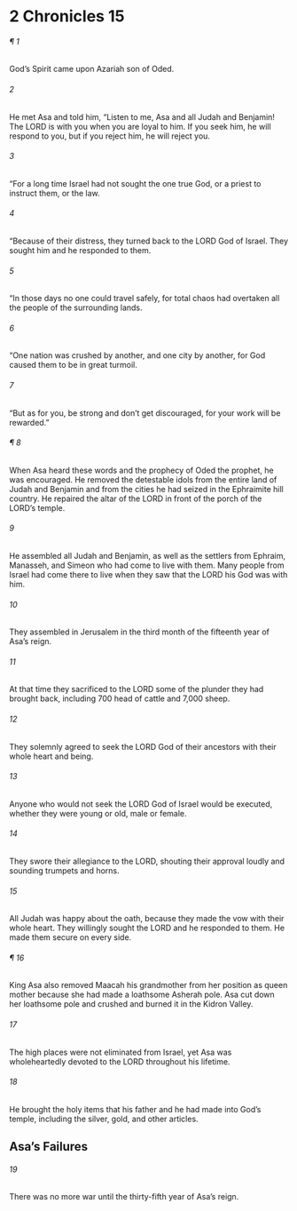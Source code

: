 # 2 Chronicles 15
###### ¶ 1
God’s Spirit came upon Azariah son of Oded.
###### 2
He met Asa and told him, “Listen to me, Asa and all Judah and Benjamin! The LORD is with you when you are loyal to him. If you seek him, he will respond to you, but if you reject him, he will reject you.
###### 3
“For a long time Israel had not sought the one true God, or a priest to instruct them, or the law.
###### 4
“Because of their distress, they turned back to the LORD God of Israel. They sought him and he responded to them.
###### 5
“In those days no one could travel safely, for total chaos had overtaken all the people of the surrounding lands.
###### 6
“One nation was crushed by another, and one city by another, for God caused them to be in great turmoil.
###### 7
“But as for you, be strong and don’t get discouraged, for your work will be rewarded.”
###### ¶ 8
When Asa heard these words and the prophecy of Oded the prophet, he was encouraged. He removed the detestable idols from the entire land of Judah and Benjamin and from the cities he had seized in the Ephraimite hill country. He repaired the altar of the LORD in front of the porch of the LORD’s temple.
###### 9
He assembled all Judah and Benjamin, as well as the settlers from Ephraim, Manasseh, and Simeon who had come to live with them. Many people from Israel had come there to live when they saw that the LORD his God was with him.
###### 10
They assembled in Jerusalem in the third month of the fifteenth year of Asa’s reign.
###### 11
At that time they sacrificed to the LORD some of the plunder they had brought back, including 700 head of cattle and 7,000 sheep.
###### 12
They solemnly agreed to seek the LORD God of their ancestors with their whole heart and being.
###### 13
Anyone who would not seek the LORD God of Israel would be executed, whether they were young or old, male or female.
###### 14
They swore their allegiance to the LORD, shouting their approval loudly and sounding trumpets and horns.
###### 15
All Judah was happy about the oath, because they made the vow with their whole heart. They willingly sought the LORD and he responded to them. He made them secure on every side.
###### ¶ 16
King Asa also removed Maacah his grandmother from her position as queen mother because she had made a loathsome Asherah pole. Asa cut down her loathsome pole and crushed and burned it in the Kidron Valley.
###### 17
The high places were not eliminated from Israel, yet Asa was wholeheartedly devoted to the LORD throughout his lifetime.
###### 18
He brought the holy items that his father and he had made into God’s temple, including the silver, gold, and other articles.
## Asa’s Failures
###### 19
There was no more war until the thirty-fifth year of Asa’s reign.
